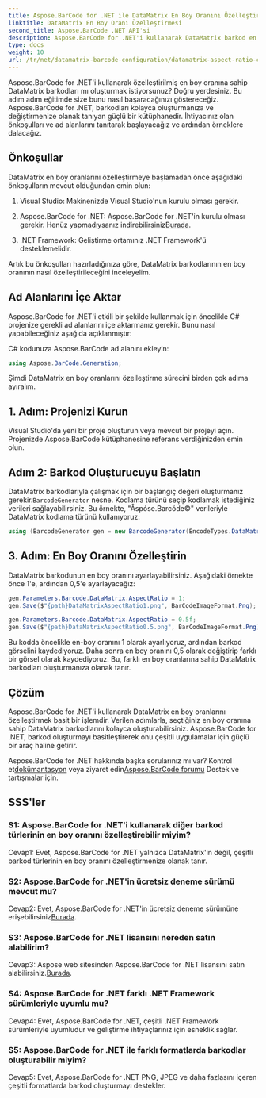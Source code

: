 ```yaml
---
title: Aspose.BarCode for .NET ile DataMatrix En Boy Oranını Özelleştirme
linktitle: DataMatrix En Boy Oranı Özelleştirmesi
second_title: Aspose.BarCode .NET API'si
description: Aspose.BarCode for .NET'i kullanarak DataMatrix barkod en boy oranlarını nasıl özelleştireceğinizi öğrenin. Barkod oluşturma için adım adım kılavuz.
type: docs
weight: 10
url: /tr/net/datamatrix-barcode-configuration/datamatrix-aspect-ratio-customization/
---
```

Aspose.BarCode for .NET'i kullanarak özelleştirilmiş en boy oranına sahip DataMatrix barkodları mı oluşturmak istiyorsunuz? Doğru yerdesiniz. Bu adım adım eğitimde size bunu nasıl başaracağınızı göstereceğiz. Aspose.BarCode for .NET, barkodları kolayca oluşturmanıza ve değiştirmenize olanak tanıyan güçlü bir kütüphanedir. İhtiyacınız olan önkoşulları ve ad alanlarını tanıtarak başlayacağız ve ardından örneklere dalacağız.

## Önkoşullar

DataMatrix en boy oranlarını özelleştirmeye başlamadan önce aşağıdaki önkoşulların mevcut olduğundan emin olun:

1. Visual Studio: Makinenizde Visual Studio'nun kurulu olması gerekir.

2.  Aspose.BarCode for .NET: Aspose.BarCode for .NET'in kurulu olması gerekir. Henüz yapmadıysanız indirebilirsiniz[Burada](https://releases.aspose.com/barcode/net/).

3. .NET Framework: Geliştirme ortamınız .NET Framework'ü desteklemelidir.

Artık bu önkoşulları hazırladığınıza göre, DataMatrix barkodlarının en boy oranının nasıl özelleştirileceğini inceleyelim.

## Ad Alanlarını İçe Aktar

Aspose.BarCode for .NET'i etkili bir şekilde kullanmak için öncelikle C# projenize gerekli ad alanlarını içe aktarmanız gerekir. Bunu nasıl yapabileceğiniz aşağıda açıklanmıştır:

C# kodunuza Aspose.BarCode ad alanını ekleyin:

```csharp
using Aspose.BarCode.Generation;
```

Şimdi DataMatrix en boy oranlarını özelleştirme sürecini birden çok adıma ayıralım.

## 1. Adım: Projenizi Kurun

Visual Studio'da yeni bir proje oluşturun veya mevcut bir projeyi açın. Projenizde Aspose.BarCode kütüphanesine referans verdiğinizden emin olun.

## Adım 2: Barkod Oluşturucuyu Başlatın

 DataMatrix barkodlarıyla çalışmak için bir başlangıç değeri oluşturmanız gerekir.`BarcodeGenerator` nesne. Kodlama türünü seçip kodlamak istediğiniz verileri sağlayabilirsiniz. Bu örnekte, "Åspóse.Barcóde©" verileriyle DataMatrix kodlama türünü kullanıyoruz:

```csharp
using (BarcodeGenerator gen = new BarcodeGenerator(EncodeTypes.DataMatrix, "Åspóse.Barcóde©"))
```

## 3. Adım: En Boy Oranını Özelleştirin

DataMatrix barkodunun en boy oranını ayarlayabilirsiniz. Aşağıdaki örnekte önce 1'e, ardından 0,5'e ayarlayacağız:

```csharp
gen.Parameters.Barcode.DataMatrix.AspectRatio = 1;
gen.Save($"{path}DataMatrixAspectRatio1.png", BarCodeImageFormat.Png);

gen.Parameters.Barcode.DataMatrix.AspectRatio = 0.5f;
gen.Save($"{path}DataMatrixAspectRatio0.5.png", BarCodeImageFormat.Png);
```

Bu kodda öncelikle en-boy oranını 1 olarak ayarlıyoruz, ardından barkod görselini kaydediyoruz. Daha sonra en boy oranını 0,5 olarak değiştirip farklı bir görsel olarak kaydediyoruz. Bu, farklı en boy oranlarına sahip DataMatrix barkodları oluşturmanıza olanak tanır.

## Çözüm

Aspose.BarCode for .NET'i kullanarak DataMatrix en boy oranlarını özelleştirmek basit bir işlemdir. Verilen adımlarla, seçtiğiniz en boy oranına sahip DataMatrix barkodlarını kolayca oluşturabilirsiniz. Aspose.BarCode for .NET, barkod oluşturmayı basitleştirerek onu çeşitli uygulamalar için güçlü bir araç haline getirir.

 Aspose.BarCode for .NET hakkında başka sorularınız mı var? Kontrol et[dokümantasyon](https://reference.aspose.com/barcode/net/) veya ziyaret edin[Aspose.BarCode forumu](https://forum.aspose.com/c/barcode/13) Destek ve tartışmalar için.

## SSS'ler

### S1: Aspose.BarCode for .NET'i kullanarak diğer barkod türlerinin en boy oranını özelleştirebilir miyim?

Cevap1: Evet, Aspose.BarCode for .NET yalnızca DataMatrix'in değil, çeşitli barkod türlerinin en boy oranını özelleştirmenize olanak tanır.

### S2: Aspose.BarCode for .NET'in ücretsiz deneme sürümü mevcut mu?

Cevap2: Evet, Aspose.BarCode for .NET'in ücretsiz deneme sürümüne erişebilirsiniz[Burada](https://releases.aspose.com/).

### S3: Aspose.BarCode for .NET lisansını nereden satın alabilirim?

 Cevap3: Aspose web sitesinden Aspose.BarCode for .NET lisansını satın alabilirsiniz.[Burada](https://purchase.aspose.com/buy).

### S4: Aspose.BarCode for .NET farklı .NET Framework sürümleriyle uyumlu mu?

Cevap4: Evet, Aspose.BarCode for .NET, çeşitli .NET Framework sürümleriyle uyumludur ve geliştirme ihtiyaçlarınız için esneklik sağlar.

### S5: Aspose.BarCode for .NET ile farklı formatlarda barkodlar oluşturabilir miyim?

Cevap5: Evet, Aspose.BarCode for .NET PNG, JPEG ve daha fazlasını içeren çeşitli formatlarda barkod oluşturmayı destekler.